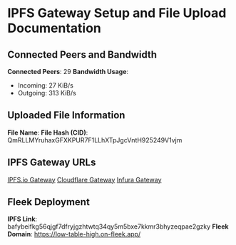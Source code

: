 # IPFS Gateway Setup and File Upload Documentation
## Connected Peers and Bandwidth

**Connected Peers**: 29
**Bandwidth Usage**:
- Incoming: 27 KiB/s
- Outgoing: 313 KiB/s

## Uploaded File Information

**File Name**:
**File Hash (CID)**: QmRLLMYruhaxGFXKPUR7F1LLhXTpJgcVntH925249V1vjm

## IPFS Gateway URLs

[IPFS.io Gateway](https://ipfs.io/ipfs/QmRLLMYruhaxGFXKPUR7F1LLhXTpJgcVntH925249V1vjm)
[Cloudflare Gateway](https://cloudflare-ipfs.com/ipfs/QmRLLMYruhaxGFXKPUR7F1LLhXTpJgcVntH925249V1vjm)
[Infura Gateway](https://ipfs.infura.io/ipfs/QmRLLMYruhaxGFXKPUR7F1LLhXTpJgcVntH925249V1vjm)

## Fleek Deployment

**IPFS Link**: bafybeifkg56qjgf7dfryjgzhtwtq34qy5m5bxe7kkmr3bhyzeqpae2gzky
**Fleek Domain**: https://low-table-high.on-fleek.app/
